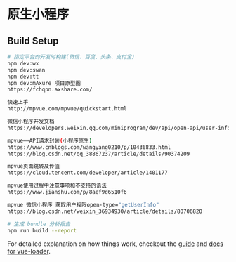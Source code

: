 # 原生小程序


## Build Setup

``` bash
# 指定平台的开发时构建(微信、百度、头条、支付宝)
npm dev:wx
npm dev:swan
npm dev:tt
npm dev:mAxure 项目原型图
https://fchqpn.axshare.com/

快速上手
http://mpvue.com/mpvue/quickstart.html

微信小程序开发文档
https://developers.weixin.qq.com/miniprogram/dev/api/open-api/user-info/wx.getUserInfo.html

mpvue——API请求封装(小程序原生)
https://www.cnblogs.com/wangyang0210/p/10436833.html
https://blog.csdn.net/qq_38867237/article/details/90374209

mpvue页面跳转及传值
https://cloud.tencent.com/developer/article/1401177

mpvue使用过程中注意事项和不支持的语法
https://www.jianshu.com/p/8aef9d6510f6

mpvue 微信小程序 获取用户权限open-type="getUserInfo"
https://blog.csdn.net/weixin_36934930/article/details/80706820

# 生成 bundle 分析报告
npm run build --report
```

For detailed explanation on how things work, checkout the [guide](http://vuejs-templates.github.io/webpack/) and [docs for vue-loader](http://vuejs.github.io/vue-loader).
